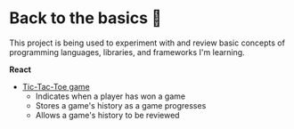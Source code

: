 # Back to the basics :toolbox:

This project is being used to experiment with and review basic concepts of programming languages, libraries, and frameworks I'm learning.

**React**

- [Tic-Tac-Toe game](./react/tic-tac-toe/)
  - Indicates when a player has won a game
  - Stores a game's history as a game progresses
  - Allows a game's history to be reviewed
